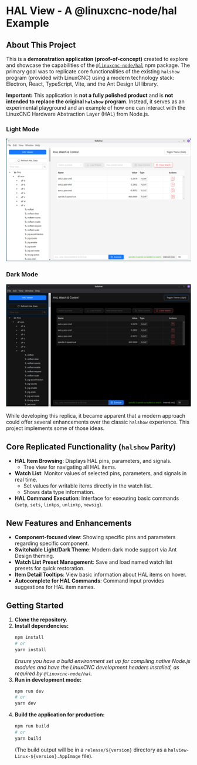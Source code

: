 # HAL View - A @linuxcnc-node/hal Example

## About This Project

This is a **demonstration application (proof-of-concept)** created to explore and showcase the capabilities of the [`@linuxcnc-node/hal`](https://www.npmjs.com/package/@linuxcnc-node/hal) npm package. The primary goal was to replicate core functionalities of the existing `halshow` program (provided with LinuxCNC) using a modern technology stack: Electron, React, TypeScript, Vite, and the Ant Design UI library.

**Important:** This application is **not a fully polished product** and is **not intended to replace the original `halshow` program**. Instead, it serves as an experimental playground and an example of how one can interact with the LinuxCNC Hardware Abstraction Layer (HAL) from Node.js.

### Light Mode

![HAL Viewer - Light Mode](./docs/images/halview-light-mode.png)

### Dark Mode

![HAL Viewer - Dark Mode](./docs/images/halview-dark-mode.png)

While developing this replica, it became apparent that a modern approach could offer several enhancements over the classic `halshow` experience. This project implements some of those ideas.

## Core Replicated Functionality (`halshow` Parity)

- **HAL Item Browsing**: Displays HAL pins, parameters, and signals.
  - Tree view for navigating all HAL items.
- **Watch List**: Monitor values of selected pins, parameters, and signals in real time.
  - Set values for writable items directly in the watch list.
  - Shows data type information.
- **HAL Command Execution**: Interface for executing basic commands (`setp`, `sets`, `linkps`, `unlinkp`, `newsig`).

## New Features and Enhancements

- **Component-focused view**: Showing specific pins and parameters regarding specific component.
- **Switchable Light/Dark Theme**: Modern dark mode support via Ant Design theming.
- **Watch List Preset Management**: Save and load named watch list presets for quick restoration.
- **Item Detail Tooltips**: View basic information about HAL items on hover.
- **Autocomplete for HAL Commands**: Command input provides suggestions for HAL item names.

## Getting Started

1.  **Clone the repository.**
2.  **Install dependencies:**
    ```bash
    npm install
    # or
    yarn install
    ```
    _Ensure you have a build environment set up for compiling native Node.js modules and have the LinuxCNC development headers installed, as required by `@linuxcnc-node/hal`._
3.  **Run in development mode:**
    ```bash
    npm run dev
    # or
    yarn dev
    ```
4.  **Build the application for production:**
    ```bash
    npm run build
    # or
    yarn build
    ```
    (The build output will be in a `release/${version}` directory as a `halview-Linux-${version}.AppImage` file).
